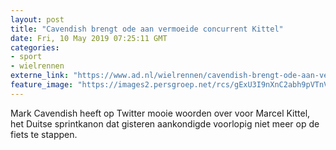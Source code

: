 ```yaml
---
layout: post
title: "Cavendish brengt ode aan vermoeide concurrent Kittel"
date: Fri, 10 May 2019 07:25:11 GMT
categories: 
- sport 
- wielrennen 
externe_link: "https://www.ad.nl/wielrennen/cavendish-brengt-ode-aan-vermoeide-concurrent-kittel~a28554f3/"
feature_image: "https://images2.persgroep.net/rcs/gExU3I9nXnC2abh9pVTnVZmqkkA/diocontent/68548850/_fitwidth/400/?appId=21791a8992982cd8da851550a453bd7f&quality=0.7"
---
```


Mark Cavendish heeft op Twitter mooie woorden over voor Marcel Kittel, het Duitse sprintkanon dat gisteren aankondigde voorlopig niet meer op de fiets te stappen.

